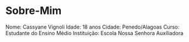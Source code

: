 # Sobre-Mim

Nome: Cassyane Vignoli
Idade: 18 anos
Cidade: Penedo/Alagoas
Curso: Estudante do Ensino Médio
Instituição: Escola Nossa Senhora Auxíliadora 
